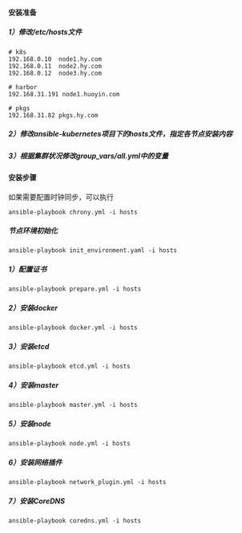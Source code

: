 #### 安装准备

##### 1）修改/etc/hosts文件

```
# k8s
192.168.0.10  node1.hy.com
192.168.0.11  node2.hy.com
192.168.0.12  node3.hy.com

# harbor
192.168.31.191 node1.huoyin.com

# pkgs
192.168.31.82 pkgs.hy.com
```

##### 2）修改ansible-kubernetes项目下的hosts文件，指定各节点安装内容

##### 3）根据集群状况修改group_vars/all.yml中的变量

#### 安装步骤
如果需要配置时钟同步，可以执行
```
ansible-playbook chrony.yml -i hosts
```

##### 节点环境初始化
```
ansible-playbook init_environment.yaml -i hosts
```

##### 1）配置证书
```
ansible-playbook prepare.yml -i hosts
```

##### 2）安装docker
```
ansible-playbook docker.yml -i hosts
```

##### 3）安装etcd
```
ansible-playbook etcd.yml -i hosts
```

##### 4）安装master
```
ansible-playbook master.yml -i hosts
```

##### 5）安装node
```
ansible-playbook node.yml -i hosts
```

##### 6）安装网络插件
```
ansible-playbook network_plugin.yml -i hosts
```

##### 7）安装CoreDNS
```
ansible-playbook coredns.yml -i hosts
```
